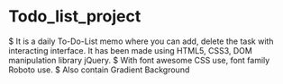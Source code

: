 # Todo_list_project
$ It is a daily To-Do-List memo where you can add, delete the task with interacting interface. It has been made using HTML5, CSS3, DOM manipulation library jQuery.
$ With font awesome CSS use, font family Roboto use.
$ Also contain Gradient Background
